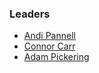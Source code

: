 ### Leaders

* [Andi Pannell](mailto:andrew.pannell@owasp.org)
* [Connor Carr](mailto:connor.carr@owasp.org)
* [Adam Pickering](mailto:adam.pickering@owasp.org)


